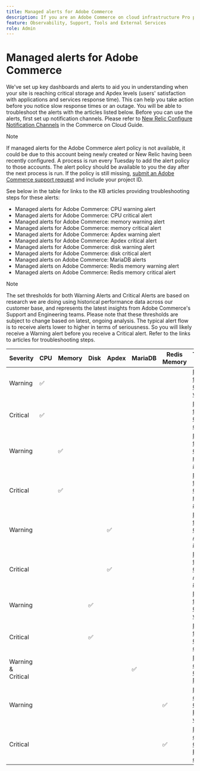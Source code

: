 ```yaml
---
title: Managed alerts for Adobe Commerce
description: If you are an Adobe Commerce on cloud infrastructure Pro plan architecture customer, you can use managed alerts to understand the health of your site. If you are an Adobe Commerce on cloud infrastructure Starter plan architecture customer, you will only receive alerts for the Apdex and error rate conditions.
feature: Observability, Support, Tools and External Services
role: Admin
---
```

# Managed alerts for Adobe Commerce


We've set up key dashboards and alerts to aid you in understanding when your site is reaching critical storage and Apdex levels (users' satisfaction with applications and services response time). This can help you take action before you notice slow response times or an outage. You will be able to troubleshoot the alerts with the articles listed below. Before you can use the alerts, first set up notification channels. Please refer to [New Relic Configure Notification Channels](https://experienceleague.adobe.com/en/docs/commerce-on-cloud/user-guide/monitor/new-relic/new-relic-service) in the Commerce on Cloud Guide.

>[!NOTE]
>
>If managed alerts for the Adobe Commerce alert policy is not available, it could be due to this account being newly created or New Relic having been recently configured. A process is run every Tuesday to add the alert policy to those accounts. The alert policy should be available to you the day after the next process is run. If the policy is still missing, [submit an Adobe Commerce support request](https://experienceleague.adobe.com/en/docs/commerce-knowledge-base/kb/help-center-guide/magento-help-center-user-guide#support-case) and include your project ID.

See below in the table for links to the KB articles providing troubleshooting steps for these alerts:

* Managed alerts for Adobe Commerce: CPU warning alert
* Managed alerts for Adobe Commerce: CPU critical alert
* Managed alerts for Adobe Commerce: memory warning alert
* Managed alerts for Adobe Commerce: memory critical alert
* Managed alerts for Adobe Commerce: Apdex warning alert
* Managed alerts for Adobe Commerce: Apdex critical alert
* Managed alerts for Adobe Commerce: disk warning alert
* Managed alerts for Adobe Commerce: disk critical alert
* Managed alerts on Adobe Commerce: MariaDB alerts
* Managed alerts on Adobe Commerce: Redis memory warning alert
* Managed alerts on Adobe Commerce: Redis memory critical alert

>[!NOTE]
>
>The set thresholds for both Warning Alerts and Critical Alerts are based on research we are doing using historical performance data across our customer base, and represents the latest insights from Adobe Commerce's Support and Engineering teams. Please note that these thresholds are subject to change based on latest, ongoing analysis. The typical alert flow is to receive alerts lower to higher in terms of seriousness. So you will likely receive a Warning alert before you receive a Critical alert. Refer to the links to articles for troubleshooting steps.

| Severity | CPU | Memory | Disk | Apdex | MariaDB | Redis Memory | Troubleshooting Article |
|----------|-----|--------|------|-------|---------|--------------|-------------------------|
| Warning  | ✅  |        |      |       |         |              | [Managed alerts for Adobe Commerce: CPU warning alert](managed-alerts-for-magento-commerce-cpu-warning-alert.md)|
| Critical | ✅  |        |      |       |         |              | [Managed alerts for Adobe Commerce: CPU critical alert](managed-alerts-on-magento-commerce-cpu-critical-alert.md)|
| Warning  |     | ✅     |      |       |         |              | [Managed alerts for Adobe Commerce: memory warning alert](managed-alerts-for-magento-commerce-memory-warning-alert.md)|
| Critical |     | ✅     |      |       |         |              | [Managed alerts for Adobe Commerce: memory critical alert](managed-alerts-on-magento-commerce-memory-critical-alert.md)|
| Warning  |     |        |      | ✅    |         |              | [Managed alerts for Adobe Commerce: Apdex warning alert](managed-alerts-for-magento-commerce-apdex-warning-alert.md)|
| Critical |     |        |      | ✅    |         |              | [Managed alerts for Adobe Commerce: Apdex critical alert](managed-alerts-for-magento-commerce-apdex-critical-alert.md)|
| Warning  |     |        | ✅   |       |         |              | [Managed alerts for Adobe Commerce: disk warning alert](managed-alerts-for-magento-commerce-disk-warning-alert.md)|
| Critical |     |        | ✅   |       |         |              | [Managed alerts for Adobe Commerce: disk critical alert](managed-alerts-for-magento-commerce-disk-critical-alert.md)|
| Warning & Critical |     |        |      |       | ✅       |              | [Managed alerts on Adobe Commerce: MariaDB alerts](managed-alerts-on-magento-commerce-mariadb-alerts.md)|
| Warning  |     |        |      |       |         | ✅          | [Managed alerts on Adobe Commerce: Redis memory warning alert](managed-alerts-on-magento-commerce-redis-memory-warning-alert.md)|
| Critical |     |        |      |       |         | ✅          | [Managed alerts on Adobe Commerce: Redis memory critical alert](managed-alerts-on-magento-commerce-redis-memory-critical-alert.md)|
